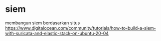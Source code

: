 # siem
membangun siem
berdasarkan situs https://www.digitalocean.com/community/tutorials/how-to-build-a-siem-with-suricata-and-elastic-stack-on-ubuntu-20-04
